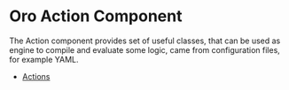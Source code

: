 Oro Action Component
====================

The Action component provides set of useful classes, that can be used as engine to compile and evaluate some logic,
came from configuration files, for example YAML.

- [Actions](./Resources/doc/actions.md)
